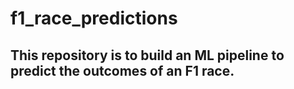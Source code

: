 # f1_race_predictions

## This repository is to build an ML pipeline to predict the outcomes of an F1 race.